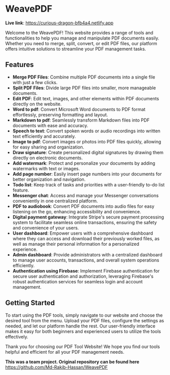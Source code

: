 # WeavePDF

**Live link**: https://curious-dragon-bfb4a4.netlify.app

Welcome to the WeavePDF! This website provides a range of tools and functionalities to help you manage and manipulate PDF documents easily. Whether you need to merge, split, convert, or edit PDF files, our platform offers intuitive solutions to streamline your PDF management tasks.

## Features

- **Merge PDF Files**: Combine multiple PDF documents into a single file with just a few clicks.
- **Split PDF Files**: Divide large PDF files into smaller, more manageable documents.
- **Edit PDF**: Edit text, images, and other elements within PDF documents directly on the website.
- **Word to pdf**: Convert Microsoft Word documents to PDF format effortlessly, preserving formatting and layout.
- **Markdown to pdf**: Seamlessly transform Markdown files into PDF documents with ease and accuracy.
- **Speech to text**: Convert spoken words or audio recordings into written text efficiently and accurately.
- **Image to pdf**: Convert images or photos into PDF files quickly, allowing for easy sharing and organization.
- **Draw signature**: Create personalized digital signatures by drawing them directly on electronic documents.
- **Add watermark**: Protect and personalize your documents by adding watermarks with text or images.
- **Add page number**: Easily insert page numbers into your documents for better organization and navigation.
- **Todo list**: Keep track of tasks and priorities with a user-friendly to-do list feature.
- **Messenger chat**: Access and manage your Messenger conversations conveniently in one centralized platform.
- **PDF to audiobook**: Convert PDF documents into audio files for easy listening on the go, enhancing accessibility and convenience.
- **Digital payment gateway**: Integrate Stripe's secure payment processing system to facilitate seamless online transactions, ensuring the safety and convenience of your users.
- **User dashboard**: Empower users with a comprehensive dashboard where they can access and download their previously worked files, as well as manage their personal information for a personalized experience.
- **Admin dashboard**: Provide administrators with a centralized dashboard to manage user accounts, transactions, and overall system operations efficiently.
- **Authentication using Firebase**: Implement Firebase authentication for secure user authentication and authorization, leveraging Firebase's robust authentication services for seamless login and account management.

## Getting Started

To start using the PDF tools, simply navigate to our website and choose the desired tool from the menu. Upload your PDF files, configure the settings as needed, and let our platform handle the rest. Our user-friendly interface makes it easy for both beginners and experienced users to utilize the tools effectively.


Thank you for choosing our PDF Tool Website! We hope you find our tools helpful and efficient for all your PDF management needs.


**This was a team project. Original repository can be found here**
https://github.com/Md-Rakib-Hassan/WeavePDF
